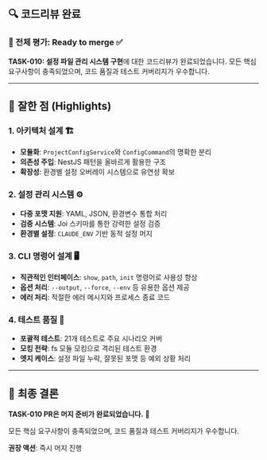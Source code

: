 ## 🔍 코드리뷰 완료

### 🧾 전체 평가: **Ready to merge** ✅

**TASK-010: 설정 파일 관리 시스템 구현**에 대한 코드리뷰가 완료되었습니다. 모든 핵심 요구사항이 충족되었으며, 코드 품질과 테스트 커버리지가 우수합니다.

---

## 🌟 잘한 점 (Highlights)

### 1. **아키텍처 설계** 🏗️
- **모듈화**: `ProjectConfigService`와 `ConfigCommand`의 명확한 분리
- **의존성 주입**: NestJS 패턴을 올바르게 활용한 구조
- **확장성**: 환경별 설정 오버레이 시스템으로 유연성 확보

### 2. **설정 관리 시스템** ⚙️
- **다중 포맷 지원**: YAML, JSON, 환경변수 통합 처리
- **검증 시스템**: Joi 스키마를 통한 강력한 설정 검증
- **환경별 설정**: `CLAUDE_ENV` 기반 동적 설정 머지

### 3. **CLI 명령어 설계** 🖥️
- **직관적인 인터페이스**: `show`, `path`, `init` 명령어로 사용성 향상
- **옵션 처리**: `--output`, `--force`, `--env` 등 유용한 옵션 제공
- **에러 처리**: 적절한 에러 메시지와 프로세스 종료 코드

### 4. **테스트 품질** 🧪
- **포괄적 테스트**: 21개 테스트로 주요 시나리오 커버
- **모킹 전략**: fs 모듈 모킹으로 격리된 테스트 환경
- **엣지 케이스**: 설정 파일 누락, 잘못된 포맷 등 예외 상황 처리

---

## 🎯 최종 결론

**TASK-010 PR은 머지 준비가 완료되었습니다.** 🎉

모든 핵심 요구사항이 충족되었으며, 코드 품질과 테스트 커버리지가 우수합니다. 

**권장 액션**: 즉시 머지 진행
